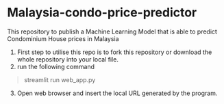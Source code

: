 # Malaysia-condo-price-predictor
This repository to publish a Machine Learning Model that is able to predict Condominium House prices in Malaysia


1. First step to utilise this repo is to fork this repository or download the whole repository into your local file.
2. run the following command
> streamlit run web_app.py
3. Open web browser and insert the local URL generated by the program. 
